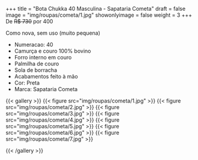 +++
title = "Bota Chukka 40 Masculina - Sapataria Cometa"
draft = false
image = "img/roupas/cometa/1.jpg"
showonlyimage = false
weight = 3
+++
De ~~R$ 730~~ por <span class="price">400</span>

Como nova, sem uso (muito pequena)
<!--more-->

- Numeracao: 40
- Camurça e couro 100% bovino 
- Forro interno em couro 
- Palmilha de couro 
- Sola de borracha
- Acabamentos feito à mão
- Cor: Preta
- Marca: Sapataria Cometa

{{< gallery >}}
{{< figure src="img/roupas/cometa/1.jpg" >}}
{{< figure src="img/roupas/cometa/2.jpg" >}}
{{< figure src="img/roupas/cometa/3.jpg" >}}
{{< figure src="img/roupas/cometa/4.jpg" >}}
{{< figure src="img/roupas/cometa/5.jpg" >}}
{{< figure src="img/roupas/cometa/6.jpg" >}}
{{< figure src="img/roupas/cometa/7.jpg" >}}

{{< /gallery >}}

